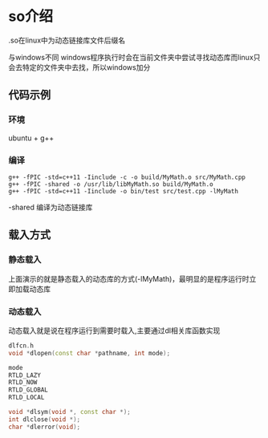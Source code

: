 # so介绍

.so在linux中为动态链接库文件后缀名

与windows不同
windows程序执行时会在当前文件夹中尝试寻找动态库而linux只会去特定的文件夹中去找，所以windows加分

## 代码示例

### 环境

ubuntu + g++

### 编译

```shell
g++ -fPIC -std=c++11 -Iinclude -c -o build/MyMath.o src/MyMath.cpp
g++ -fPIC -shared -o /usr/lib/libMyMath.so build/MyMath.o
g++ -fPIC -std=c++11 -Iinclude -o bin/test src/test.cpp -lMyMath
```

-shared 编译为动态链接库

## 载入方式

### 静态载入

上面演示的就是静态载入的动态库的方式(-lMyMath)，最明显的是程序运行时立即加载动态库

### 动态载入

动态载入就是说在程序运行到需要时载入,主要通过dl相关库函数实现

```c++
dlfcn.h
void *dlopen(const char *pathname, int mode);

mode
RTLD_LAZY
RTLD_NOW
RTLD_GLOBAL
RTLD_LOCAL

void *dlsym(void *, const char *);
int dlclose(void *);
char *dlerror(void);
```
